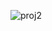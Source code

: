 ![proj2](https://user-images.githubusercontent.com/90099507/132460411-81e8254b-ec15-405d-b883-5ab98d14c849.png)

